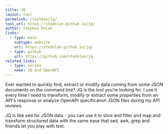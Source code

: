 ```yaml
---
title: JQ
layout: tool
permalink: /toolbox/jq/
tool_url: https://stedolan.github.io/jq/
author: Stephen Dolan
links:
  - type: main
    subtype: website
    url: https://stedolan.github.io/jq/
  - type: github
    url: https://github.com/stedolan/jq
related_links:
  - type: series
    name: JQ and OpenAPI
---
```


Ever wanted to quickly find, extract or modify data coming from some JSON documents on the command line? JQ is the tool you’re looking for. I use it every time I need to transform, modify or extract some properties from an API's response or analyze OpenAPI specification JSON files during my API reviews.
<!--more-->

JQ is like sed for JSON data - you can use it to slice and filter and map and transform structured data with the same ease that sed, awk, grep and friends let you play with text.